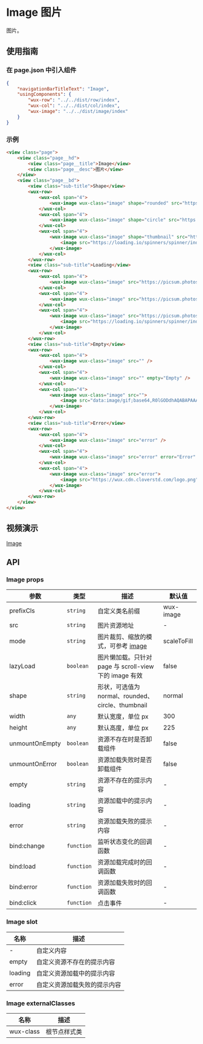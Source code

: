 # Image 图片

图片。

## 使用指南

### 在 page.json 中引入组件

```json
{
    "navigationBarTitleText": "Image",
    "usingComponents": {
        "wux-row": "../../dist/row/index",
        "wux-col": "../../dist/col/index",
        "wux-image": "../../dist/image/index"
    }
}
```

### 示例

```html
<view class="page">
    <view class="page__hd">
        <view class="page__title">Image</view>
        <view class="page__desc">图片</view>
    </view>
    <view class="page__bd">
        <view class="sub-title">Shape</view>
        <wux-row>
            <wux-col span="4">
                <wux-image wux-class="image" shape="rounded" src="https://picsum.photos/750/750/?random&s=1" />
            </wux-col>
            <wux-col span="4">
                <wux-image wux-class="image" shape="circle" src="https://picsum.photos/750/750/?random&s=2" loading="Loading" />
            </wux-col>
            <wux-col span="4">
                <wux-image wux-class="image" shape="thumbnail" src="https://picsum.photos/750/750/?random&s=3">
                    <image src="https://loading.io/spinners/spinner/index.ajax-spinner-preloader.svg" slot="loading" />
                </wux-image>
            </wux-col>
        </wux-row>
        <view class="sub-title">Loading</view>
        <wux-row>
            <wux-col span="4">
                <wux-image wux-class="image" src="https://picsum.photos/750/750/?random&s=4" />
            </wux-col>
            <wux-col span="4">
                <wux-image wux-class="image" src="https://picsum.photos/750/750/?random&s=5" loading="Loading" />
            </wux-col>
            <wux-col span="4">
                <wux-image wux-class="image" src="https://picsum.photos/750/750/?random&s=6">
                    <image src="https://loading.io/spinners/spinner/index.ajax-spinner-preloader.svg" slot="loading" />
                </wux-image>
            </wux-col>
        </wux-row>
        <view class="sub-title">Empty</view>
        <wux-row>
            <wux-col span="4">
                <wux-image wux-class="image" src="" />
            </wux-col>
            <wux-col span="4">
                <wux-image wux-class="image" src="" empty="Empty" />
            </wux-col>
            <wux-col span="4">
                <wux-image wux-class="image" src="">
                    <image src="data:image/gif;base64,R0lGODdhAQABAPAAAMPDwwAAACwAAAAAAQABAAACAkQBADs=" slot="empty" />
                </wux-image>
            </wux-col>
        </wux-row>
        <view class="sub-title">Error</view>
        <wux-row>
            <wux-col span="4">
                <wux-image wux-class="image" src="error" />
            </wux-col>
            <wux-col span="4">
                <wux-image wux-class="image" src="error" error="Error" />
            </wux-col>
            <wux-col span="4">
                <wux-image wux-class="image" src="error">
                    <image src="https://wux.cdn.cloverstd.com/logo.png" slot="error" />
                </wux-image>
            </wux-col>
        </wux-row>
    </view>
</view>
```

## 视频演示

[Image](./_media/image.mp4 ':include :type=iframe width=375px height=667px')

## API

### Image props

| 参数 | 类型 | 描述 | 默认值 |
| --- | --- | --- | --- |
| prefixCls | `string` | 自定义类名前缀 | wux-image |
| src | `string` | 图片资源地址 | - |
| mode | `string` | 图片裁剪、缩放的模式，可参考 [image](https://mp.weixin.qq.com/debug/wxadoc/dev/component/image.html) | scaleToFill |
| lazyLoad | `boolean` | 图片懒加载。只针对 page 与 scroll-view 下的 image 有效 | false |
| shape | `string` | 形状，可选值为 normal、rounded、circle、thumbnail | normal |
| width | `any` | 默认宽度，单位 px | 300 |
| height | `any` | 默认高度，单位 px | 225 |
| unmountOnEmpty | `boolean` | 资源不存在时是否卸载组件 | false |
| unmountOnError | `boolean` | 资源加载失败时是否卸载组件 | false |
| empty | `string` | 资源不存在的提示内容 | - |
| loading | `string` | 资源加载中的提示内容 | - |
| error | `string` | 资源加载失败的提示内容 | - |
| bind:change | `function` | 监听状态变化的回调函数 | - |
| bind:load | `function` | 资源加载完成时的回调函数 | - |
| bind:error | `function` | 资源加载失败时的回调函数 | - |
| bind:click | `function` | 点击事件 | - |

### Image slot

| 名称 | 描述 |
| --- | --- |
| - | 自定义内容 |
| empty | 自定义资源不存在的提示内容 |
| loading | 自定义资源加载中的提示内容 |
| error | 自定义资源加载失败的提示内容 |

### Image externalClasses

| 名称 | 描述 |
| --- | --- |
| wux-class | 根节点样式类 |